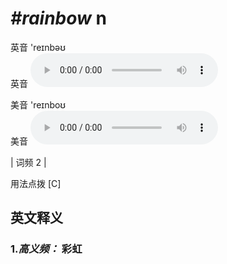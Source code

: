 # ***\#rainbow*** n
英音 'reɪnbəʊ  
英音
<audio src="./media/rainbow-B.aac" controls="controls"></audio>

美音 'reɪnboʊ  
美音
<audio src="./media/rainbow.aac" controls="controls"></audio>



| 词频 2 |  

用法点拨  [C]

英文释义
---
### 1.*高义频：* **彩虹**  


